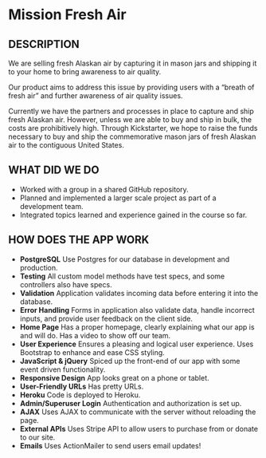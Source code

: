 # Mission Fresh Air

## DESCRIPTION

We are selling fresh Alaskan air by capturing it in mason jars and shipping it to your home to bring awareness to air quality.

Our product aims to address this issue by providing users with a “breath of fresh air” and further awareness of air quality issues.

Currently we have the partners and processes in place to capture and ship fresh Alaskan air. However, unless we are able to buy and ship in bulk, the costs are prohibitively high. Through Kickstarter, we hope to raise the funds necessary to buy and ship the commemorative mason jars of fresh Alaskan air to the contiguous United States.

## WHAT DID WE DO

* Worked with a group in a shared GitHub repository.
* Planned and implemented a larger scale project as part of a development team.
* Integrated topics learned and experience gained in the course so far.

## HOW DOES THE APP WORK

* **PostgreSQL** Use Postgres for our database in development and production.
* **Testing** All custom model methods have test specs, and some controllers also have specs.
* **Validation** Application validates incoming data before entering it into the database.
* **Error Handling** Forms in application also validate data, handle incorrect inputs, and provide user feedback on the client side.
* **Home Page** Has a proper homepage, clearly explaining what our app is and will do. Has a video to show off our team.
* **User Experience** Ensures a pleasing and logical user experience. Uses Bootstrap to enhance and ease CSS styling.
* **JavaScript & jQuery** Spiced up the front-end of our app with some event driven functionality.
* **Responsive Design** App looks great on a phone or tablet.
* **User-Friendly URLs** Has pretty URLs.
* **Heroku** Code is deployed to Heroku.
* **Admin/Superuser Login** Authentication and authorization is set up.
* **AJAX** Uses AJAX to communicate with the server without reloading the page.
* **External APIs** Uses Stripe API to allow users to purchase from or donate to our site.
* **Emails** Uses ActionMailer to send users email updates!